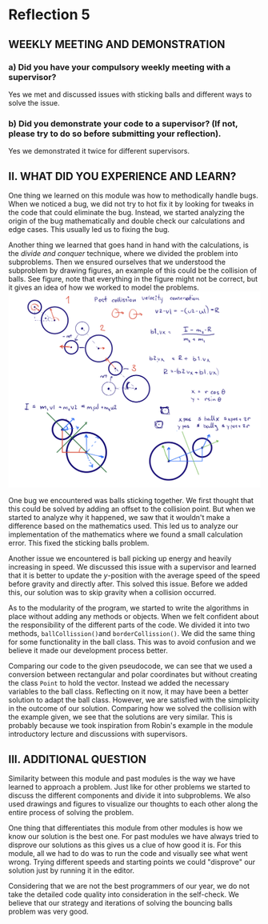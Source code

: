 # Reflection 5
## WEEKLY MEETING AND DEMONSTRATION
 
### a) Did you have your compulsory weekly meeting with a supervisor?
Yes we met and discussed issues with sticking balls and different ways to solve the issue.
 
### b) Did you demonstrate your code to a supervisor? (If not, please try to do so before submitting your reflection).
Yes we demonstrated it twice for different supervisors.
 
## II. WHAT DID YOU EXPERIENCE AND LEARN?
One thing we learned on this module was how to methodically handle bugs. When we noticed a bug, we did not try to hot fix it by looking for tweaks in the code that could eliminate the bug. Instead, we started analyzing the origin of the bug mathematically and double check our calculations and edge cases. This usually led us to fixing the bug.
 
Another thing we learned that goes hand in hand with the calculations, is the *divide and conquer* technique, where we divided the problem into subproblems. Then we ensured ourselves that we understood the subproblem by drawing figures, an example of this could be the collision of balls. See figure, note that everything in the figure might not be correct, but it gives an idea of how we worked to model the problems. 
![](relfection5.jpeg)
 
One bug we encountered was balls sticking together. We first thought that this could be solved by adding an offset to the collision point. But when we started to analyze why it happened, we saw that it wouldn't make a difference based on the mathematics used. This led us to analyze our implementation of the mathematics where we found a small calculation error. This fixed the sticking balls problem.
 
Another issue we encountered is ball picking up energy and heavily increasing in speed. We discussed this issue with a supervisor and learned that it is better to update the $y$-position with the average speed of the speed before gravity and directly after. This solved this issue. Before we added this, our solution was to skip gravity when a collision occurred. 
 
As to the modularity of the program, we started to write the algorithms in place without adding any methods or objects. When we felt confident about the responsibility of the different parts of the code. We divided it into two methods, ``ballCollission()``and ``borderCollission()``. We did the same thing for some functionality in the ball class. This was to avoid confusion and we believe it made our development process better.
 
Comparing our code to the given pseudocode, we can see that we used a conversion between rectangular and polar coordinates but without creating the class ``Point`` to hold the vector. Instead we added the necessary variables to the ball class. Reflecting on it now, it may have been a better solution to adapt the ball class. However, we are satisfied with the simplicity in the outcome of our solution. Comparing how we solved the collision with the example given, we see that the solutions are very similar. This is probably because we took inspiration from Robin's example in the module introductory lecture and discussions with supervisors. 
 
## III. ADDITIONAL QUESTION
 
Similarity between this module and past modules is the way we have learned to approach a problem. Just like for other problems we started to discuss the different components and divide it into subproblems. We also used drawings and figures to visualize our thoughts to each other along the entire process of solving the problem. 
 
One thing that differentiates this module from other modules is how we know our solution is the best one. For past modules we have always tried to disprove our solutions as this gives us a clue of how good it is. For this module, all we had to do was to run the code and visually see what went wrong. Trying different speeds and starting points we could "disprove" our solution just by running it in the editor.
 
Considering that we are not the best programmers of our year, we do not take the detailed code quality into consideration in the self-check. We believe that our strategy and iterations of solving the bouncing balls problem was very good.